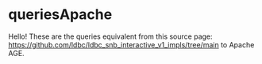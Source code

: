 # queriesApache
Hello! These are the queries equivalent from this source page: https://github.com/ldbc/ldbc_snb_interactive_v1_impls/tree/main to Apache AGE.
